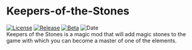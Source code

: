 # Keepers-of-the-Stones
[![License](https://img.shields.io/badge/License-GPLv3-blue.svg?style=flat-square)](https://github.com/MagicalAlexey/Keepers-of-the-Stones/blob/main/LICENSE)
[![Release](https://img.shields.io/github/v/release/Hexagon-Studio/Keepers-of-the-Stones?label=release)](https://www.curseforge.com/minecraft/mc-mods/keepers-of-the-stones/files)
[![Beta](https://img.shields.io/github/v/tag/Hexagon-Studio/Keepers-of-the-Stones?label=beta)](https://www.curseforge.com/minecraft/mc-mods/keepers-of-the-stones/files)
![Date](https://img.shields.io/github/release-date/Hexagon-Studio/Keepers-of-the-Stones)
<br /> Keepers of the Stones is a magic mod that will add magic stones to the game with which you can become a master of one of the elements.

